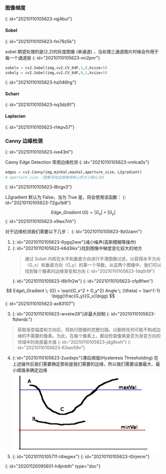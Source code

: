 ### 图像梯度
{: id="20210110105623-rqj4bui"}

#### Sobel
{: id="20210110105623-fm79z5k"}

sobel 期望处理的是(2,2)的灰度图像 (单通道) ，当处理三通道图片时候会作用于每一个通道层
{: id="20210110105623-nri2pnr"}

```python
sobelx = cv2.Sobel(img,cv2.CV_64F,1,0,ksize=5)
sobely = cv2.Sobel(img,cv2.CV_64F,0,1,ksize=5)
```
{: id="20210110105623-hz046hg"}

#### Scharr
{: id="20210110105623-nq3dz91"}

#### Laplacian
{: id="20210110105623-rhkpv57"}

### Canny 边缘检测
{: id="20210110105623-ive43nl"}

Canny Edge Detection 常用边缘检测
{: id="20210110105623-vmlca0s"}

```python
edges = cv2.Canny(img,minVal,maxVal,aperture_size，L2gradient)
# aperture_size :图像寻找边缘使用核心的大小默认为3
```
{: id="20210110105623-l8irgx3"}

L2gradient 默认为 False，当为 True 是，将会使用该函数：
{: id="20210110105623-72gu1b8"}

$$
Edge\_Gradient \; (G) = |G_x| + |G_y|
$$
{: id="20210110105623-x9wx7nh"}

对于边缘检测我们需要以下几步：
{: id="20210110105623-9z0zann"}

1. {: id="20210110105623-6ygq2ww"}减小噪声(高斯模糊等操作)
2. {: id="20210110105623-k6d3ikx"}找到图像中梯度变化较大的地方
   > 通过 Sobel 内核在水平和垂直方向进行平滑图像过滤，以获得水平方向（G_x）和垂直方向（G_y）的第一个导数。从这两个图像中，我们可以找到每个像素的边缘渐变和方向
   > {: id="20210110105623-1dq0rl9"}
   >
   {: id="20210110105623-l6b1h2w"}
{: id="20210110105623-cfp8fwn"}

$$
Edge\_Gradient \; (G) = \sqrt{G_x^2 + G_y^2} Angle \; (\theta) = \tan^{-1} \bigg(\frac{G_y}{G_x}\bigg)
$$
{: id="20210110105623-ax83107"}

3. {: id="20210110105623-wvstw28"}非最大抑制
{: id="20210110105623-ftdwrdc"}

> 获取渐变幅度和方向后，将执行图像的完整扫描，以删除任何可能不构成边缘的不需要的像素。为此，在每个像素上，都会检查像素是否为渐变方向的邻域中的局部最大值
> {: id="20210110105623-jdg9svh"}
{: id="20210110105623-63wo59v"}

4. {: id="20210110105623-2uxdxpc"}滞后阈值(Hysteresis Thresholding)
   在上述操作后我们需要确定那些是我们需要的边缘，所以我们需要设置最大、最小阈值来确定边缘
   ![](assets/Hysteresis-Thresholding.png)
5. {: id="20210110105711-t4iegwx"}
{: id="20210110105623-t0rjmrm"}


{: id="20201120095601-h4jmbth" type="doc"}
